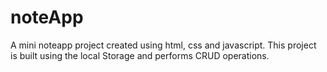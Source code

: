 # noteApp
A mini noteapp project created using html, css and javascript.
This project is built using the local Storage and performs CRUD operations.

